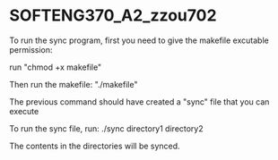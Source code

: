 # SOFTENG370_A2_zzou702

To run the sync program, first you need to give the makefile excutable permission: 

run "chmod +x makefile"

Then run the makefile:
"./makefile"

The previous command should have created a "sync" file that you can execute

To run the sync file, run:
./sync directory1 directory2 

The contents in the directories will be synced.
